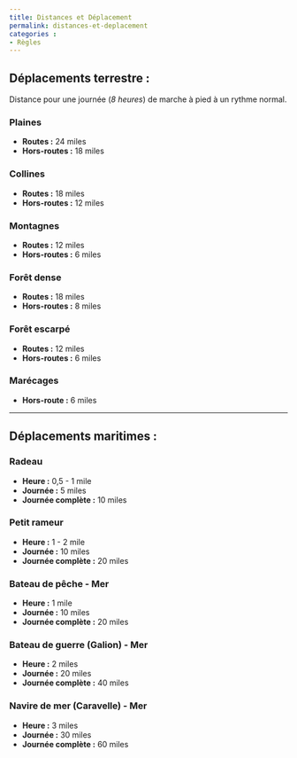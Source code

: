 ```yaml
---
title: Distances et Déplacement
permalink: distances-et-deplacement
categories :
- Règles
---
```


## Déplacements terrestre :

Distance pour une journée (_8 heures_) de marche à pied à un rythme normal.

### Plaines
- **Routes :** 24 miles
- **Hors-routes :** 18 miles

### Collines
- **Routes :** 18 miles
- **Hors-routes :** 12 miles

### Montagnes
- **Routes :** 12 miles
- **Hors-routes :** 6 miles

### Forêt dense
- **Routes :** 18 miles
- **Hors-routes :** 8 miles

### Forêt escarpé
- **Routes :** 12 miles
- **Hors-routes :** 6 miles

### Marécages
- **Hors-route :** 6 miles

---

## Déplacements maritimes :

### Radeau
- **Heure :** 0,5 - 1 mile
- **Journée :** 5 miles
- **Journée complète :** 10 miles

### Petit rameur
- **Heure :** 1 - 2 mile
- **Journée :** 10 miles
- **Journée complète :** 20 miles

### Bateau de pêche - Mer
- **Heure :** 1 mile
- **Journée :** 10 miles
- **Journée complète :** 20 miles

### Bateau de guerre (Galion) - Mer
- **Heure :** 2 miles
- **Journée :** 20 miles
- **Journée complète :** 40 miles

### Navire de mer (Caravelle) - Mer
- **Heure :** 3 miles
- **Journée :** 30 miles
- **Journée complète :** 60 miles
